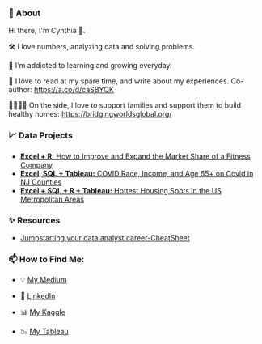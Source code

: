 ### :woman: About

Hi there, I'm Cynthia :wave:.

   :hammer_and_wrench: I love numbers, analyzing data and solving problems.
   
   :seedling: I'm addicted to learning and growing everyday.
   
   📖 I love to read at my spare time, and write about my experiences. Co-author: https://a.co/d/caSBYQK
   
   :family_man_woman_girl_boy: On the side, I love to support families and support them to build healthy homes: https://bridgingworldsglobal.org/
   

### :chart_with_upwards_trend: Data Projects 
- [**Excel +  R:** How to Improve and Expand the Market Share of a Fitness Company](https://github.com/cynthiaadomportuphy/Google_Analytics_BellabeatFitness) 
- [**Excel, SQL + Tableau:** COVID Race, Income, and Age 65+ on Covid in NJ Counties](https://github.com/cynthiaadomportuphy/Impact_of_income_Aged_Race_On_Covid)
- [**Excel + SQL + R + Tableau:** Hottest Housing Spots in the US Metropolitan Areas](https://github.com/cynthiaadomportuphy/post_covid_housing_trends/blob/main/README.md)


### :sparkles: Resources
- [Jumpstarting your data analyst career-CheatSheet](https://github.com/cynthiaadomportuphy/cynthiaadomportuphy)


### 📫 How to Find Me:

* :bulb: [My Medium](https://medium.com/@cynthiaadomportuphy)

* :dart: [LinkedIn](https://www.linkedin.com/in/adom-portuphy/)

* :bar_chart: [My Kaggle](https://www.kaggle.com/cynthiaadomportuphy)

* :chart_with_downwards_trend: [My Tableau](https://public.tableau.com/app/profile/cynthia.adom.portuphy)



